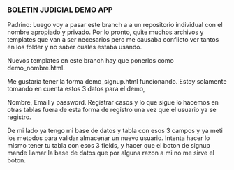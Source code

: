 ### BOLETIN JUDICIAL DEMO APP ###

Padrino: Luego voy a pasar este branch a a un repositorio individual con el nombre apropiado y privado. Por lo pronto, quite muchos archivos y templates
que van a ser necesarios pero me causaba conflicto ver tantos en los folder y no saber cuales estaba usando. 

Nuevos templates en este branch hay que ponerlos como demo_nombre.html.

Me gustaria tener la forma demo_signup.html funcionando. Estoy solamente tomando en cuenta estos 3 datos para el demo,

Nombre, Email y password. Registrar casos y lo que sigue lo hacemos en otras tablas fuera de esta forma de registro una vez que el usuario ya se registro.

De mi lado ya tengo mi base de datos y tabla con esos 3 campos y ya meti los metodos para validar almacenar un nuevo usuario. 
Intenta hacer lo mismo tener tu tabla con esos 3 fields, y hacer que el boton de signup mande llamar la base de datos que por alguna razon a mi no me sirve el boton.

